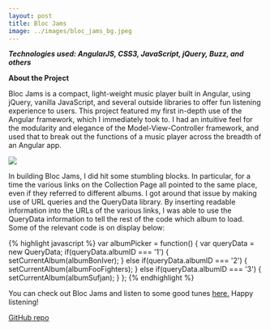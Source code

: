 ```yaml
---
layout: post
title: Bloc Jams
image: ../images/bloc_jams_bg.jpeg
---
```


___Technologies used: AngularJS, CSS3, JavaScript, jQuery, Buzz, and others___

**About the Project**

Bloc Jams is a compact, light-weight music player built in Angular, using jQuery, vanilla JavaScript, and several outside libraries to offer fun listening experience to users. This project featured my first in-depth use of the Angular framework, which I immediately took to. I had an intuitive feel for the modularity and elegance of the Model-View-Controller framework, and used that to break out the functions of a music player across the breadth of an Angular app.

<div class="img_row squish">
  <img class="col three" src="{{ site.baseurl }}/images/blocjams_example.jpeg">
</div>

In building Bloc Jams, I did hit some stumbling blocks. In particular, for a time the various links on the Collection Page all pointed to the same place, even if they referred to different albums. I got around that issue by making use of URL queries and the QueryData library. By inserting readable information into the URLs of the various links, I was able to use the QueryData information to tell the rest of the code which album to load. Some of the relevant code is on display below:

{% highlight javascript %}
var albumPicker = function() {
  var queryData = new QueryData;
  if(queryData.albumID === '1') {
    setCurrentAlbum(albumBonIver);
  }
  else if(queryData.albumID === '2') {
    setCurrentAlbum(albumFooFighters);
  }
  else if(queryData.albumID === '3') {
    setCurrentAlbum(albumSufjan);
  }
};
{% endhighlight %}


You can check out Bloc Jams and listen to some good tunes [here.](https://bloc-jammr.herokuapp.com) Happy listening!

[GitHub repo](https://github.com/dlakin01/bloc-jams-angularjs)

